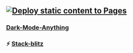 ## [![Deploy static content to Pages](https://github.com/sudo-self/dark-mode-anything/actions/workflows/static.yml/badge.svg)](https://github.com/sudo-self/dark-mode-anything/actions/workflows/static.yml)<br>
### <a href="https://sudo-self.github.io/dark-mode-anything/">Dark-Mode-Anything</a><br>
### ⚡ <a href="https://stackblitzstarterswcevjr-3ldb--8080--810981ba.local-credentialless.webcontainer.io">Stack-blitz</a>
